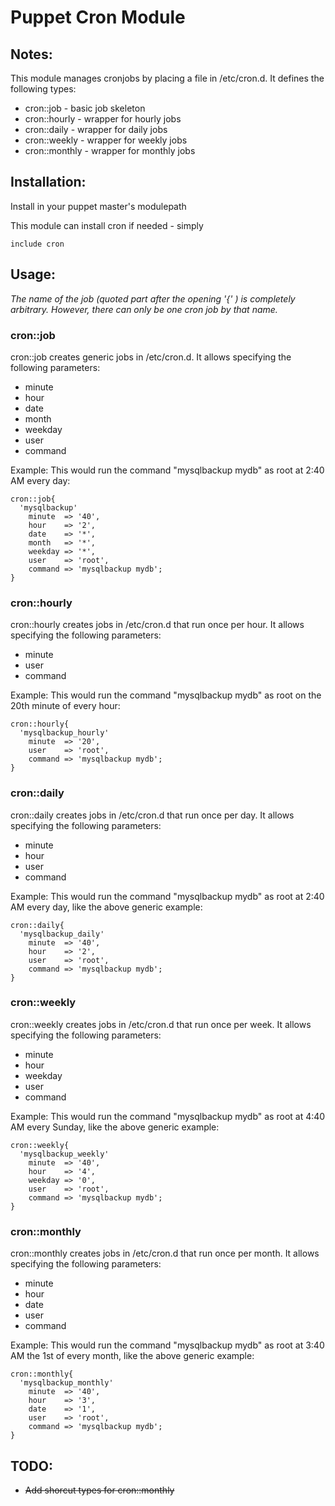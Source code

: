 # Puppet Cron Module

## Notes:
This module manages cronjobs by placing a file in /etc/cron.d.
It defines the following types:

  * cron::job     - basic job skeleton
  * cron::hourly  - wrapper for hourly jobs
  * cron::daily   - wrapper for daily jobs
  * cron::weekly  - wrapper for weekly jobs
  * cron::monthly - wrapper for monthly jobs

## Installation:
Install in your puppet master's modulepath

This module can install cron if needed - simply

    include cron

## Usage:
*The name of the job (quoted part after the opening '{' ) is completely arbitrary. However, there can only be one cron job by that name.*

### cron::job
cron::job creates generic jobs in /etc/cron.d.
It allows specifying the following parameters:

  * minute
  * hour
  * date
  * month
  * weekday
  * user
  * command

Example:
  This would run the command "mysqlbackup mydb" as root at 2:40 AM every day:

    cron::job{
      'mysqlbackup'
        minute  => '40',
        hour    => '2',
        date    => '*',
        month   => '*',
        weekday => '*',
        user    => 'root',
        command => 'mysqlbackup mydb';
    }

### cron::hourly
cron::hourly creates jobs in /etc/cron.d that run once per hour.
It allows specifying the following parameters:

  * minute
  * user
  * command

Example:
  This would run the command "mysqlbackup mydb" as root on the 20th minute of every hour:

    cron::hourly{
      'mysqlbackup_hourly'
        minute  => '20',
        user    => 'root',
        command => 'mysqlbackup mydb';
    }

### cron::daily
cron::daily creates jobs in /etc/cron.d that run once per day.
It allows specifying the following parameters:

  * minute
  * hour
  * user
  * command

Example:
  This would run the command "mysqlbackup mydb" as root at 2:40 AM every day, like the above generic example:

    cron::daily{
      'mysqlbackup_daily'
        minute  => '40',
        hour    => '2',
        user    => 'root',
        command => 'mysqlbackup mydb';
    }

### cron::weekly
cron::weekly creates jobs in /etc/cron.d that run once per week.
It allows specifying the following parameters:

  * minute
  * hour
  * weekday
  * user
  * command

Example:
  This would run the command "mysqlbackup mydb" as root at 4:40 AM every Sunday, like the above generic example:

    cron::weekly{
      'mysqlbackup_weekly'
        minute  => '40',
        hour    => '4',
        weekday => '0',
        user    => 'root',
        command => 'mysqlbackup mydb';
    }

### cron::monthly
cron::monthly creates jobs in /etc/cron.d that run once per month.
It allows specifying the following parameters:

  * minute
  * hour
  * date
  * user
  * command

Example:
  This would run the command "mysqlbackup mydb" as root at 3:40 AM the 1st of every month, like the above generic example:

    cron::monthly{
      'mysqlbackup_monthly'
        minute  => '40',
        hour    => '3',
        date    => '1',
        user    => 'root',
        command => 'mysqlbackup mydb';
    }

## TODO:

  * <strike>Add shorcut types for cron::monthly</strike>
